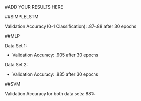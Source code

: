 #ADD YOUR RESULTS HERE


##SIMPLELSTM

Validation Accuracy (0-1 Classification): .87-.88 after 30 epochs

##MLP

Data Set 1:
- Validation Accuracy: .905 after 30 epochs

Data Set 2:
- Validation Accuracy: .835 after 30 epochs

##SVM

Validation Accuracy for both data sets: 88%
